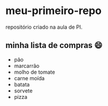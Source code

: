 # meu-primeiro-repo
repositório criado na aula de PI.

## minha lista de compras :smile:
- pão
- marcarrão
- molho de tomate
- carne moída
- batata
- sorvete
- pizza